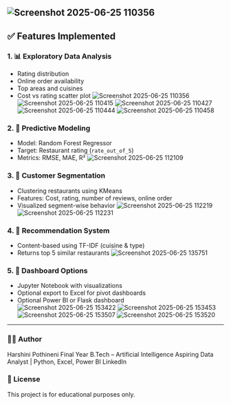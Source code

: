 ![Screenshot 2025-06-25 110356](https://github.com/user-attachments/assets/8b333e4e-8fd8-4fde-b291-20612d0015de)
---

## ✅ Features Implemented

### 1. 📊 Exploratory Data Analysis
- Rating distribution
- Online order availability
- Top areas and cuisines
- Cost vs rating scatter plot
![Screenshot 2025-06-25 110356](https://github.com/user-attachments/assets/602505a7-d2a5-4415-a539-00a19f221799)
![Screenshot 2025-06-25 110415](https://github.com/user-attachments/assets/057b85b1-c06a-4949-88f5-5ef89042e56c)
![Screenshot 2025-06-25 110427](https://github.com/user-attachments/assets/37670b6e-341e-492e-adf2-247930bddd38)
![Screenshot 2025-06-25 110444](https://github.com/user-attachments/assets/1764b634-e3b6-4e37-8afe-4a167d5d12aa)
![Screenshot 2025-06-25 110458](https://github.com/user-attachments/assets/b2981215-e4b1-4df7-a6d8-555bab7069b3)

### 2. 🔮 Predictive Modeling
- Model: Random Forest Regressor
- Target: Restaurant rating (`rate_out_of_5`)
- Metrics: RMSE, MAE, R²
![Screenshot 2025-06-25 112109](https://github.com/user-attachments/assets/b6f2862c-453e-4780-94a6-13639bccc854)

### 3. 👥 Customer Segmentation
- Clustering restaurants using KMeans
- Features: Cost, rating, number of reviews, online order
- Visualized segment-wise behavior
![Screenshot 2025-06-25 112219](https://github.com/user-attachments/assets/392d76b7-c31a-4b00-bcc9-aa3ba1fab8c8)
![Screenshot 2025-06-25 112231](https://github.com/user-attachments/assets/e788599f-1017-47da-8841-9f15f1dc14ed)

### 4. 🤖 Recommendation System
- Content-based using TF-IDF (cuisine & type)
- Returns top 5 similar restaurants
![Screenshot 2025-06-25 135751](https://github.com/user-attachments/assets/8f9401a7-ce2d-4646-bf46-86a4128f1f1b)

### 5. 🧱 Dashboard Options
- Jupyter Notebook with visualizations
- Optional export to Excel for pivot dashboards
- Optional Power BI or Flask dashboard
![Screenshot 2025-06-25 153422](https://github.com/user-attachments/assets/b138d67c-242a-4fa9-b401-6b31c6c7b944)
![Screenshot 2025-06-25 153453](https://github.com/user-attachments/assets/4024f1d0-36e4-45a3-bb53-197a26397904)
![Screenshot 2025-06-25 153507](https://github.com/user-attachments/assets/b29f7b27-a621-435f-be8e-eed07fd1e1e4)
![Screenshot 2025-06-25 153520](https://github.com/user-attachments/assets/2f4c434b-c5a0-434b-b7d1-e5a36df4cf89)

---
### 🧑‍💻 Author
Harshini Pothineni
Final Year B.Tech – Artificial Intelligence
Aspiring Data Analyst | Python, Excel, Power BI
LinkedIn

### 📜 License
This project is for educational purposes only.
